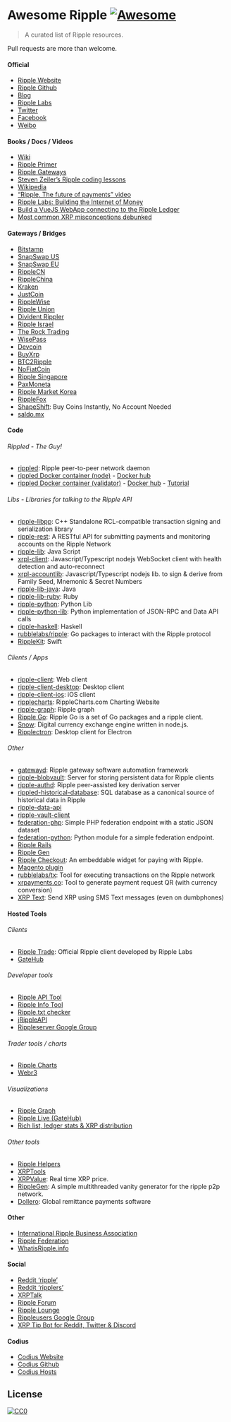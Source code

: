 Awesome Ripple [![Awesome](https://cdn.rawgit.com/sindresorhus/awesome/d7305f38d29fed78fa85652e3a63e154dd8e8829/media/badge.svg)](https://github.com/sindresorhus/awesome)
==========================================================================================================================================================================

> A curated list of Ripple resources.

Pull requests are more than welcome.

#### Official

-   [Ripple Website](https://ripple.com/)
-   [Ripple Github](https://github.com/ripple/)
-   [Blog](https://ripple.com/insights/)
-   [Ripple Labs](https://ripple.com)
-   [Twitter](https://twitter.com/ripple/)
-   [Facebook](https://www.facebook.com/ripplepay/)
-   [Weibo](http://www.weibo.com/RippleLabs/)

#### Books / Docs / Videos

-   [Wiki](https://ripple.com/wiki/Main_Page)
-   [Ripple Primer](https://ripple.com/ripple_primer.pdf)
-   [Ripple Gateways](https://ripple.com/ripple-gateways.pdf)
-   [Steven Zeiler’s Ripple coding lessons](https://www.youtube.com/user/stevenzeiler/videos?flow=grid&view=0)
-   [Wikipedia](https://en.wikipedia.org/wiki/Ripple_(payment_protocol))
-   [“Ripple, The future of payments” video](https://vimeo.com/73887321)
-   [Ripple Labs: Building the Internet of Money](https://www.youtube.com/watch?v=aoixyCNWg5k)
-   [Build a VueJS WebApp connecting to the Ripple Ledger](https://itnext.io/develop-awesome-webapps-using-vuejs-webpack-bda08ebb691c)
-   [Most common XRP misconceptions debunked](https://fudbingo.com)

#### Gateways / Bridges

-   [Bitstamp](http://www.bitstamp.net/)
-   [SnapSwap US](https://snapswap.us/)
-   [SnapSwap EU](https://snapswap.eu/)
-   [RippleCN](http://www.rebopay.com/)
-   [RippleChina](http://www.ripplechina.net/)
-   [Kraken](https://www.kraken.com/)
-   [JustCoin](https://justcoin.com/)
-   [RippleWise](https://www.ripplewise.com/)
-   [Ripple Union](https://xagate.com)
-   [Divident Rippler](https://www.dividendrippler.com/)
-   [Ripple Israel](http://rippleisrael.co.il/)
-   [The Rock Trading](https://www.therocktrading.com/)
-   [WisePass](https://wisepass.com/)
-   [Devcoin](http://ripple.d.evco.in/)
-   [BuyXrp](http://buyxrp.net/)
-   [BTC2Ripple](https://btc2ripple.com/)
-   [NoFiatCoin](http://www.nofiatcoin.com/)
-   [Ripple Singapore](https://www.ripplesingapore.com/)
-   [PaxMoneta](https://paxmoneta.com)
-   [Ripple Market Korea](http://ripple-market.co.kr/)
-   [RippleFox](https://ripplefox.com/)
-   [ShapeShift](https://shapeshift.io): Buy Coins Instantly, No Account Needed
-   [saldo.mx](http://saldo.mx/)

#### Code

###### Rippled - The Guy!

-   [rippled](https://github.com/ripple/rippled/): Ripple peer-to-peer network daemon
-   [rippled Docker container (node)](https://github.com/WietseWind/docker-rippled) - [Docker hub](https://hub.docker.com/r/xrptipbot/rippled/)
-   [rippled Docker container (validator)](https://github.com/WietseWind/docker-rippled-validator) - [Docker hub](https://hub.docker.com/r/xrptipbot/rippledvalidator/) - [Tutorial](https://medium.com/@WietseWind/how-to-run-a-ripple-validator-digitalocean-7e5fca1c3d77)

###### Libs - Libraries for talking to the Ripple API

-   [ripple-libpp](https://github.com/ripple/ripple-libpp): C++ Standalone RCL-compatible transaction signing and serialization library
-   [ripple-rest](https://github.com/ripple/ripple-rest): A RESTful API for submitting payments and monitoring accounts on the Ripple Network
-   [ripple-lib](https://github.com/ripple/ripple-lib/): Java Script
-   [xrpl-client](https://www.npmjs.com/package/xrpl-client): Javascript/Typescript nodejs WebSocket client with health detection and auto-reconnect
-   [xrpl-accountlib](https://www.npmjs.com/package/xrpl-accountlib): Javascript/Typescript nodejs lib. to sign & derive from Family Seed, Mnemonic & Secret Numbers
-   [ripple-lib-java](https://github.com/ripple/ripple-lib-java/): Java
-   [ripple-lib-ruby](https://github.com/kevinejohn/ripple-lib-rpc-ruby/): Ruby
-   [ripple-python](https://github.com/miracle2k/ripple-python/): Python Lib
-   [ripple-python-lib](https://github.com/arsenlosenko/python-ripple-lib): Python implementation of JSON-RPC and Data API calls
-   [ripple-haskell](https://github.com/singpolyma/ripple-haskell/): Haskell
-   [rubblelabs/ripple](https://github.com/rubblelabs/ripple): Go packages to interact with the Ripple protocol
-   [RippleKit](https://github.com/xasos/RippleKit): Swift

###### Clients / Apps

-   [ripple-client](https://github.com/ripple/ripple-client/): Web client
-   [ripple-client-desktop](https://github.com/ripple/ripple-client-desktop): Desktop client
-   [ripple-client-ios](https://github.com/ripple-unmaintained/ripple-client-ios): iOS client
-   [ripplecharts](https://github.com/ripple/ripplecharts/): RippleCharts.com Charting Website
-   [ripple-graph](https://github.com/ripple-unmaintained/ripple-graph): Ripple graph
-   [Ripple Go](https://bitbucket.org/dchapes/ripple/): Ripple Go is a set of Go packages and a ripple client.
-   [Snow](https://github.com/justcoin/snow): Digital currency exchange engine written in node.js.
-   [Ripplectron](https://github.com/devjin0617/ripplectron): Desktop client for Electron

###### Other

-   [gatewayd](https://github.com/ripple/gatewayd): Ripple gateway software automation framework
-   [ripple-blobvault](https://github.com/ripple/ripple-blobvault): Server for storing persistent data for Ripple clients
-   [ripple-authd](https://github.com/ripple/ripple-authd): Ripple peer-assisted key derivation server
-   [rippled-historical-database](https://github.com/ripple/rippled-historical-database): SQL database as a canonical source of historical data in Ripple
-   [ripple-data-api](https://github.com/ripple/ripple-data-api)
-   [ripple-vault-client](ripple-vault-client)
-   [federation-php](https://github.com/ripple-unmaintained/federation-php): Simple PHP federation endpoint with a static JSON dataset
-   [federation-python](https://github.com/miracle2k/ripple-federation-python): Python module for a simple federation endpoint.
-   [Ripple Rails](https://github.com/singpolyma/ripple-rails/)
-   [Ripple Gen](https://github.com/CodeShark/RippleGen/)
-   [Ripple Checkout](https://github.com/emschwartz/ripple-donate-widget): An embeddable widget for paying with Ripple.
-   [Magento plugin](http://www.magentocommerce.com/magento-connect/ripple-json-rpc.html)
-   [rubblelabs/tx](https://github.com/rubblelabs/tx): Tool for executing transactions on the Ripple network
-   [xrpayments.co](https://xrpayments.co): Tool to generate payment request QR (with currency conversion)
-   [XRP Text](https://xrptext.com): Send XRP using SMS Text messages (even on dumbphones)

#### Hosted Tools

###### Clients

-   [Ripple Trade](https://rippletrade.com/): Official Ripple client developed by Ripple Labs
-   [GateHub](https://gatehub.net/)

###### Developer tools

-   [Ripple API Tool](https://ripple.com/build/websocket-tool/)
-   [Ripple Info Tool](https://ripple.com/build/ripple-info-tool/)
-   [Ripple.txt checker](https://ripple.com/tools/txt/)
-   [jRippleAPI](https://github.com/pmarches/jStellarAPI)
-   [Rippleserver Google Group](https://groups.google.com/forum/#!forum/ripple-server/)

###### Trader tools / charts

-   [Ripple Charts](https://ripplecharts.com/)
-   [Webr3](http://xrp.webr3.org/usd-xrp)

###### Visualizations

-   [Ripple Graph](https://www.ripplecharts.com/%23/graph/)
-   [Ripple Live (GateHub)](https://gatehub.net/live)
-   [Rich list, ledger stats & XRP distribution](https://ledger.exposed)

###### Other tools

-   [Ripple Helpers](https://github.com/vhpoet/ripple-helpers/)
-   [XRPTools](http://xrptools.com/)
-   [XRPValue](http://xrpvalue.com/): Real time XRP price.
-   [RippleGen](https://github.com/CodeShark/RippleGen): A simple multithreaded vanity generator for the ripple p2p network.
-   [Dollero](http://dollero.com/): Global remittance payments software

#### Other

-   [International Ripple Business Association](http://www.ripplebusiness.org/)
-   [Ripple Federation](http://ripplefederation.org/)
-   [WhatisRipple.info](http://whatisripple.info/)

#### Social

-   [Reddit ‘ripple’](https://www.reddit.com/r/ripple/)
-   [Reddit ‘ripplers’](https://www.reddit.com/r/ripplers/)
-   [XRPTalk](https://xrptalk.org/)
-   [Ripple Forum](http://rippleforum.org/)
-   [Ripple Lounge](http://www.ripplelounge.com/)
-   [Rippleusers Google Group](https://groups.google.com/forum/#!forum/rippleusers)
-   [XRP Tip Bot for Reddit, Twitter & Discord](https://xrptipbot.com)

#### Codius

-   [Codius Website](https://codius.org/)
-   [Codius Github](https://github.com/codius)
-   [Codius Hosts](http://codiushosts.com/)

License
-------

[![CC0](https://i.creativecommons.org/p/zero/1.0/88x31.png)](https://creativecommons.org/publicdomain/zero/1.0/)
